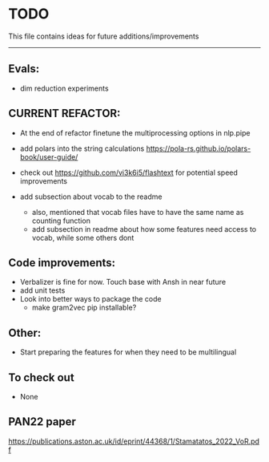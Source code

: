 # TODO
This file contains ideas for future additions/improvements

------

## Evals:
- dim reduction experiments

## CURRENT REFACTOR:

- At the end of refactor finetune the multiprocessing options in nlp.pipe
- add polars into the string calculations https://pola-rs.github.io/polars-book/user-guide/
- check out https://github.com/vi3k6i5/flashtext for potential speed improvements

- add subsection about vocab to the readme
    - also, mentioned that vocab files have to have the same name as counting function
    - add subsection in readme about how some features need access to vocab, while some others dont

## Code improvements:
- Verbalizer is fine for now. Touch base with Ansh in near future
- add unit tests
- Look into better ways to package the code
    - make gram2vec pip installable?

## Other:
- Start preparing the features for when they need to be multilingual



## To check out
- None

## PAN22 paper
https://publications.aston.ac.uk/id/eprint/44368/1/Stamatatos_2022_VoR.pdf
